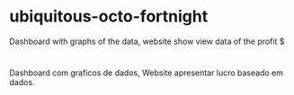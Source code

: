 # ubiquitous-octo-fortnight

Dashboard with graphs of the data, website show view data of the profit $

#
Dashboard com graficos de dados, Website apresentar lucro baseado em dados.
